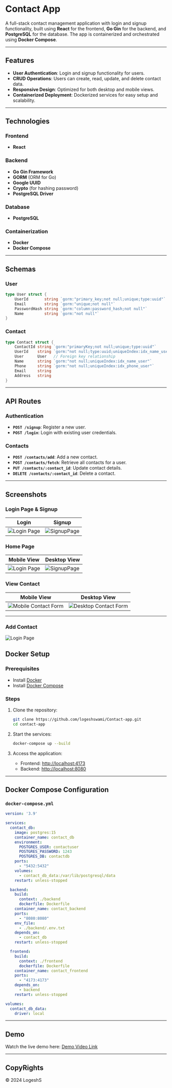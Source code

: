 
# Contact App  

A full-stack contact management application with login and signup functionality, built using **React** for the frontend, **Go Gin** for the backend, and **PostgreSQL** for the database. The app is containerized and orchestrated using **Docker Compose**.

---

## Features  

- **User Authentication**: Login and signup functionality for users.  
- **CRUD Operations**: Users can create, read, update, and delete contact data.  
- **Responsive Design**: Optimized for both desktop and mobile views.  
- **Containerized Deployment**: Dockerized services for easy setup and scalability.

---

## Technologies  

### Frontend  
- **React**  

### Backend  
- **Go Gin Framework**  
- **GORM** (ORM for Go)  
- **Google UUID**  
- **Crypto** (for hashing password) 
- **PostgreSQL Driver**  

### Database  
- **PostgreSQL**  

### Containerization  
- **Docker**  
- **Docker Compose**  

---

## Schemas  

### User  
```go
type User struct {
    UserId       string `gorm:"primary_key;not null;unique;type:uuid"`
    Email        string `gorm:"unique;not null"`
    PasswordHash string `gorm:"column:password_hash;not null"`
    Name         string `gorm:"not null"`
}
```

### Contact  
```go
type Contact struct {
    ContactId string `gorm:"primaryKey;not null;unique;type:uuid"`
    UserId    string `gorm:"not null;type:uuid;uniqueIndex:idx_name_user;uniqueIndex:idx_phone_user"`
    User      User   // Foreign key relationship
    Name      string `gorm:"not null;uniqueIndex:idx_name_user"`
    Phone     string `gorm:"not null;uniqueIndex:idx_phone_user"`
    Email     string
    Address   string
}
```

---

## API Routes  

### Authentication  
- **`POST /signup`**: Register a new user.  
- **`POST /login`**: Login with existing user credentials.  

### Contacts  
- **`POST /contacts/add`**: Add a new contact.  
- **`POST /contacts/fetch`**: Retrieve all contacts for a user.  
- **`PUT /contacts/:contact_id`**: Update contact details.  
- **`DELETE /contacts/:contact_id`**: Delete a contact.  

---

## Screenshots  

### Login Page & Signup 

| Login                               | Signup                              |  
|-------------------------------------------|-------------------------------------------|  
| ![Login Page](./images/login-mobile.png) | ![SignupPage](./images/signup-mobile.png) | 

### Home Page

| Mobile View                              | Desktop View                              |  
|-------------------------------------------|-------------------------------------------|  
| ![Login Page](./images/home-mobile.png) | ![SignupPage](./images/home-desktop.png) |  


### View Contact 

| Mobile View                               | Desktop View                              |  
|-------------------------------------------|-------------------------------------------|  
| ![Mobile Contact Form](./images/view-mobile.png) | ![Desktop Contact Form](./images/view-desktop.png) |  

---

### Add Contact

                               
 
 ![Login Page](./images/form-desktop.png)   


## Docker Setup  

### Prerequisites  

- Install [Docker](https://www.docker.com/)  
- Install [Docker Compose](https://docs.docker.com/compose/)  

### Steps  

1. Clone the repository:  
   ```bash
   git clone https://github.com/logeshswami/Contact-app.git
   cd contact-app
   ```

2. Start the services:  
   ```bash
   docker-compose up --build
   ```

3. Access the application:  
   - Frontend: [http://localhost:4173](http://localhost:4173)  
   - Backend: [http://localhost:8080](http://localhost:8080)  

---

## Docker Compose Configuration  

### `docker-compose.yml`  

```yaml
version: '3.9'

services:
  contact_db:
    image: postgres:15
    container_name: contact_db
    environment:
      POSTGRES_USER: contactuser
      POSTGRES_PASSWORD: 1243
      POSTGRES_DB: contactdb
    ports:
      - "5432:5432"
    volumes:
      - contact_db_data:/var/lib/postgresql/data
    restart: unless-stopped

  backend:
    build:
      context: ./backend
      dockerfile: Dockerfile
    container_name: contact_backend
    ports:
      - "8080:8080"
    env_file:
      - ./backend/.env.txt
    depends_on:
      - contact_db
    restart: unless-stopped

  frontend:
    build:
      context: ./frontend
      dockerfile: Dockerfile
    container_name: contact_frontend
    ports:
      - "4173:4173"
    depends_on:
      - backend
    restart: unless-stopped

volumes:
  contact_db_data:
    driver: local
```

---

## Demo  

Watch the live demo here: [Demo Video Link](https://drive.google.com/file/d/1bJVZpxpDSHV5MktZDkN3RRlKvB_f1OmP/view?usp=sharing)  

---

## CopyRights 

© 2024 LogeshS  
